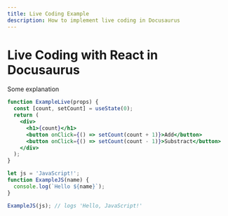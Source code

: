 ```yaml
---
title: Live Coding Example
description: How to implement live coding in Docusaurus
---
```


# Live Coding with React in Docusaurus

Some explanation

```jsx live
function ExampleLive(props) {
  const [count, setCount] = useState(0);
  return (
    <div>
      <h1>{count}</h1>
      <button onClick={() => setCount(count + 1)}>Add</button>
      <button onClick={() => setCount(count - 1)}>Substract</button>
    </div>
  );
}
```

```javascript
let js = 'JavaScript!';
function ExampleJS(name) {
  console.log(`Hello ${name}`);
}

ExampleJS(js); // logs 'Hello, JavaScript!'
```
